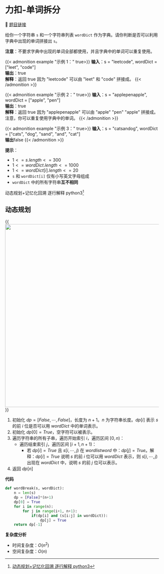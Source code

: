 # 力扣-单词拆分 

    
:link: [题目链接](https://leetcode.cn/problems/word-break)

给你一个字符串 `s` 和一个字符串列表 `wordDict` 作为字典。请你判断是否可以利用字典中出现的单词拼接出 `s`。

**注意**：不要求字典中出现的单词全部都使用，并且字典中的单词可以重复使用。

{{< admonition example "示例 1：" true>}}
**输入**：s = "leetcode", wordDict = ["leet", "code"]<br>
**输出**：true<br>
**解释**：返回 true 因为 "leetcode" 可以由 "leet" 和 "code" 拼接成。
{{< /admonition >}}

{{< admonition example "示例 2：" true>}}
**输入**：s = "applepenapple", wordDict = ["apple", "pen"]<br>
**输出**：true<br>
**解释**：返回 true 因为 "applepenapple" 可以由 "apple" "pen" "apple" 拼接成。注意，你可以重复使用字典中的单词。
{{< /admonition >}}

{{< admonition example "示例 3：" true>}}
**输入**：s = "catsandog", wordDict = ["cats", "dog", "sand", "and", "cat"]<br>
**输出**false
{{< /admonition >}}

**提示**：

- $1 <= s.length <= 300$
- $1 <= wordDict.length <= 1000$
- $1 <= wordDict[i].length <= 20$
- `s` 和 `wordDict[i]` 仅有小写英文字母组成
- `wordDict` 中的所有字符串**互不相同**

动态规划+记忆化回溯 逐行解释 python3[^1]

## 动态规划

{{<image src="/images/word.png" caption="动态规划" width="600">}}

1. 初始化 $dp=[False,⋯,False]$，长度为 $n+1$。$n$ 为字符串长度。$dp[i]$ 表示 $s$ 的前 $i$ 位是否可以用 $wordDict$ 中的单词表示。
1. 初始化 $dp[0]=True$，空字符可以被表示。
1. 遍历字符串的所有子串，遍历开始索引 $i$，遍历区间 $[0,n)$：
    - 遍历结束索引 $j$，遍历区间 $[i+1,n+1)$：
        - 若 $dp[i]=True$ 且 $s[i,⋯,j)$ 在 $wordlistword$ 中：$dp[j]=True$。解释：$dp[i]=True$ 说明 $s$ 的前 $i$ 位可以用 $wordDict$ 表示，则 $s[i,⋯,j)$ 出现在 $wordDict$ 中，说明 $s$ 的前 $j$ 位可以表示。
1. 返回 $dp[n]$

**代码**

```python
def wordBreak(s, wordDict):
    n = len(s)
    dp = [False]*(n+1)
    dp[0] = True
    for i in range(n):
        for j in range(i+1, n+1):
            if(dp[i] and (s[i:j] in wordDict)):
                dp[j] = True
    return dp[-1]
```

**复杂度分析**

- 时间复杂度：$O(n^{2})$
- 空间复杂度：$O(n)$

[^1]: [动态规划+记忆化回溯 逐行解释 python3](https://leetcode.cn/problems/word-break/solutions/50986/dong-tai-gui-hua-ji-yi-hua-hui-su-zhu-xing-jie-shi/)



